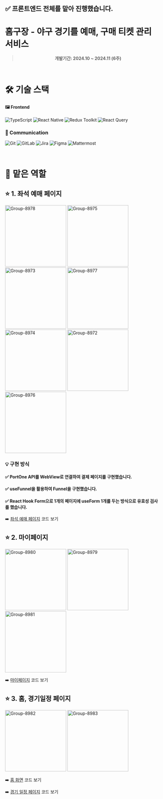 ## ✅ 프론트엔드 전체를 맡아 진행했습니다.

# 홈구장 - 야구 경기를 예매, 구매 티켓 관리 서비스

<div align="center">

> **개발기간: 2024.10 ~ 2024.11 (6주)**

</div>
<br/>

# 🛠️ 기술 스택

#### 🖼️ Frontend

![TypeScript](https://img.shields.io/badge/TypeScript-3178C6?style=for-the-badge&logo=typescript&logoColor=white)
![React Native](https://img.shields.io/badge/React%20Native-61DAFB?style=for-the-badge&logo=react&logoColor=white)
![Redux Toolkit](https://img.shields.io/badge/Redux%20Toolkit-764ABC?style=for-the-badge&logo=redux&logoColor=white)
![React Query](https://img.shields.io/badge/React%20Query-FF4154?style=for-the-badge&logo=react-query&logoColor=white)

### 🤝 Communication

![Git](https://img.shields.io/badge/Git-F05032?style=for-the-badge&logo=git&logoColor=white)
![GitLab](https://img.shields.io/badge/GitLab-FCA121?style=for-the-badge&logo=gitlab&logoColor=white)
![Jira](https://img.shields.io/badge/Jira-0052CC?style=for-the-badge&logo=jira&logoColor=white)
![Figma](https://img.shields.io/badge/Figma-F24E1E?style=for-the-badge&logo=figma&logoColor=white)
![Mattermost](https://img.shields.io/badge/Mattermost-0058CC?style=for-the-badge&logo=mattermost&logoColor=white)

<br/>

# 💪 맡은 역할

## ⭐️ 1. 좌석 예매 페이지

<img width="200px" src="https://i.postimg.cc/v80xfQwx/Group-8978.jpg" alt="Group-8978"/>
<img width="200px" src="https://i.postimg.cc/QMZFhC1w/Group-8975.jpg" alt="Group-8975"/>
<img width="200px" src="https://i.postimg.cc/YSNh97x9/Group-8973.jpg" alt="Group-8973"/>
<img width="200px" src="https://i.postimg.cc/dVyhbrkG/Group-8977.jpg" alt="Group-8977"/>
<img width="200px" src="https://i.postimg.cc/nc5sS0zH/Group-8974.jpg" alt="Group-8974"/>
<img width="200px" src="https://i.postimg.cc/1t94VdWK/Group-8972.jpg" alt="Group-8972"/>
<img width="200px" src="https://i.postimg.cc/ncMj16nR/Group-8976.jpg" alt="Group-8976"/>

### 💡 구현 방식

#### ✅ PortOne API를 WebView로 연결하여 결제 페이지를 구현했습니다.

#### ✅ useFunnel을 활용하여 Funnel을 구현했습니다.

#### ✅ React Hook Form으로 1개의 페이지에 useForm 1개를 두는 방식으로 유효성 검사를 했습니다.

➡️ [좌석 예매 페이지](https://github.com/mung96/yareyare/blob/develop-fe/frontend/src/main/apps/screens/ReservationScreen.tsx) 코드 보기

## ⭐️ 2. 마이페이지

<img width="200px" src="https://i.postimg.cc/rssmQr20/Group-8980.jpg" alt="Group-8980"/>
<img width="200px" src="https://i.postimg.cc/7hRLcZqB/Group-8979.jpg" alt="Group-8979"/>
<img width="200px" src="https://i.postimg.cc/nz0r41gf/Group-8981.jpg" alt="Group-8981"/>

➡️ [마이페이지](https://github.com/mung96/yareyare/blob/develop-fe/frontend/src/main/apps/screens/MyPageScreen.tsx) 코드 보기

## ⭐️ 3. 홈, 경기일정 페이지

<img width="200px" src="https://i.postimg.cc/026jSDCh/Group-8982.jpg" alt="Group-8982"/>
<img width="200px" src="https://i.postimg.cc/L4QhhNjz/Group-8983.jpg" alt="Group-8983"/>

➡️ [홈 화면](https://github.com/mung96/yareyare/blob/develop-fe/frontend/src/main/apps/screens/HomeScreen.tsx) 코드 보기

➡️ [경기 일정 페이지](hhttps://github.com/mung96/yareyare/blob/develop-fe/frontend/src/main/apps/screens/GameScheduleScreen.tsx) 코드 보기
